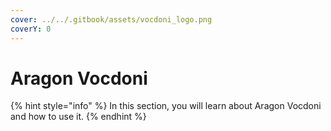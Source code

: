 ```yaml
---
cover: ../../.gitbook/assets/vocdoni_logo.png
coverY: 0
---
```


# Aragon Vocdoni

{% hint style="info" %}
In this section, you will learn about Aragon Vocdoni and how to use it.
{% endhint %}

